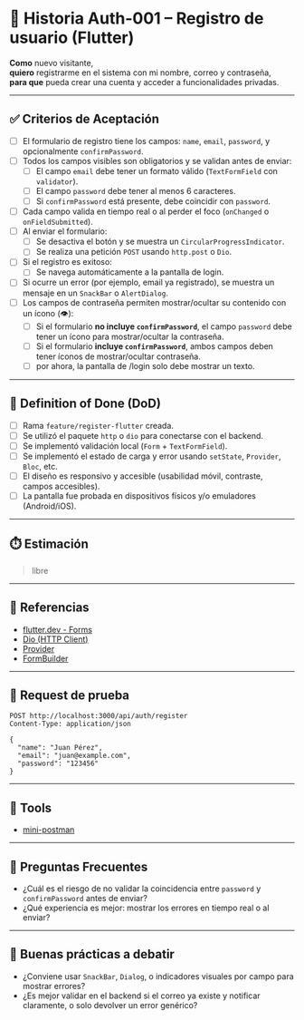 # 📌 Historia Auth-001 – Registro de usuario (Flutter)

**Como** nuevo visitante,  
**quiero** registrarme en el sistema con mi nombre, correo y contraseña,  
**para que** pueda crear una cuenta y acceder a funcionalidades privadas.

---

## ✅ Criterios de Aceptación

- [ ] El formulario de registro tiene los campos: `name`, `email`, `password`, y opcionalmente `confirmPassword`.
- [ ] Todos los campos visibles son obligatorios y se validan antes de enviar:
  - [ ] El campo `email` debe tener un formato válido (`TextFormField` con `validator`).
  - [ ] El campo `password` debe tener al menos 6 caracteres.
  - [ ] Si `confirmPassword` está presente, debe coincidir con `password`.
- [ ] Cada campo valida en tiempo real o al perder el foco (`onChanged` o `onFieldSubmitted`).
- [ ] Al enviar el formulario:
  - [ ] Se desactiva el botón y se muestra un `CircularProgressIndicator`.
  - [ ] Se realiza una petición `POST` usando `http.post` o `Dio`.
- [ ] Si el registro es exitoso:
  - [ ] Se navega automáticamente a la pantalla de login.
- [ ] Si ocurre un error (por ejemplo, email ya registrado), se muestra un mensaje en un `SnackBar` o `AlertDialog`.
- [ ] Los campos de contraseña permiten mostrar/ocultar su contenido con un ícono (👁️):
  - [ ] Si el formulario **no incluye `confirmPassword`**, el campo `password` debe tener un ícono para mostrar/ocultar la contraseña.
  - [ ] Si el formulario **incluye `confirmPassword`**, ambos campos deben tener íconos de mostrar/ocultar contraseña.
  - [ ] por ahora, la pantalla de /login solo debe mostrar un texto.

---

## 📘 Definition of Done (DoD)

- [ ] Rama `feature/register-flutter` creada.
- [ ] Se utilizó el paquete `http` o `dio` para conectarse con el backend.
- [ ] Se implementó validación local (`Form` + `TextFormField`).
- [ ] Se implementó el estado de carga y error usando `setState`, `Provider`, `Bloc`, etc.
- [ ] El diseño es responsivo y accesible (usabilidad móvil, contraste, campos accesibles).
- [ ] La pantalla fue probada en dispositivos físicos y/o emuladores (Android/iOS).

---

## ⏱️ Estimación

> libre

---

## 📎 Referencias

- [flutter.dev - Forms](https://docs.flutter.dev/cookbook/forms/validation)
- [Dio (HTTP Client)](https://pub.dev/packages/dio)
- [Provider](https://pub.dev/packages/provider)
- [FormBuilder](https://pub.dev/packages/flutter_form_builder)

---

## 🔐 Request de prueba

```http
POST http://localhost:3000/api/auth/register
Content-Type: application/json

{
  "name": "Juan Pérez",
  "email": "juan@example.com",
  "password": "123456"
}
```

---

## 📌 Tools

- [mini-postman](https://frank-gp.github.io/app/mini-postman/)

---

## 📌 Preguntas Frecuentes

- ¿Cuál es el riesgo de no validar la coincidencia entre `password` y `confirmPassword` antes de enviar?
- ¿Qué experiencia es mejor: mostrar los errores en tiempo real o al enviar?

---

## 📌 Buenas prácticas a debatir

- ¿Conviene usar `SnackBar`, `Dialog`, o indicadores visuales por campo para mostrar errores?
- ¿Es mejor validar en el backend si el correo ya existe y notificar claramente, o solo devolver un error genérico?

